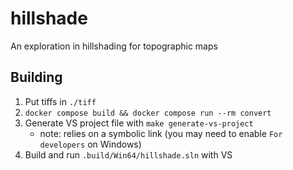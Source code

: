# hillshade

An exploration in hillshading for topographic maps

## Building

1. Put tiffs in `./tiff`
1. `docker compose build && docker compose run --rm convert`
1. Generate VS project file with `make generate-vs-project`
    - note: relies on a symbolic link (you may need to enable `For developers` on Windows)
1. Build and run `.build/Win64/hillshade.sln` with VS